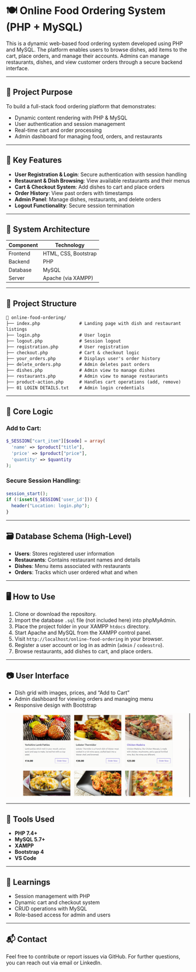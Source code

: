 # 🍽️ Online Food Ordering System (PHP + MySQL)

This is a dynamic web-based food ordering system developed using PHP and MySQL. The platform enables users to browse dishes, add items to the cart, place orders, and manage their accounts. Admins can manage restaurants, dishes, and view customer orders through a secure backend interface.

---

## 🎯 Project Purpose

To build a full-stack food ordering platform that demonstrates:

- Dynamic content rendering with PHP & MySQL
- User authentication and session management
- Real-time cart and order processing
- Admin dashboard for managing food, orders, and restaurants

---

## 🔑 Key Features

- **User Registration & Login**: Secure authentication with session handling
- **Restaurant & Dish Browsing**: View available restaurants and their menus
- **Cart & Checkout System**: Add dishes to cart and place orders
- **Order History**: View past orders with timestamps
- **Admin Panel**: Manage dishes, restaurants, and delete orders
- **Logout Functionality**: Secure session termination

---

## 🧱 System Architecture

| Component | Technology        |
|----------|--------------------|
| Frontend | HTML, CSS, Bootstrap |
| Backend  | PHP                |
| Database | MySQL              |
| Server   | Apache (via XAMPP) |

---

## 📂 Project Structure

```
📁 online-food-ordering/
├── index.php               # Landing page with dish and restaurant listings
├── login.php               # User login
├── logout.php              # Session logout
├── registration.php        # User registration
├── checkout.php            # Cart & checkout logic
├── your_orders.php         # Displays user's order history
├── delete_orders.php       # Admin deletes past orders
├── dishes.php              # Admin view to manage dishes
├── restaurants.php         # Admin view to manage restaurants
├── product-action.php      # Handles cart operations (add, remove)
├── 01 LOGIN DETAILS.txt    # Admin login credentials
```

---

## 🧮 Core Logic

### Add to Cart:
```php
$_SESSION["cart_item"][$code] = array(
  'name' => $product["title"],
  'price' => $product["price"],
  'quantity' => $quantity
);
```

### Secure Session Handling:
```php
session_start();
if (!isset($_SESSION['user_id'])) {
  header("Location: login.php");
}
```

---

## 🗃️ Database Schema (High-Level)

- **Users**: Stores registered user information
- **Restaurants**: Contains restaurant names and details
- **Dishes**: Menu items associated with restaurants
- **Orders**: Tracks which user ordered what and when

---

## 🖥️ How to Use

1. Clone or download the repository.
2. Import the database `.sql` file (not included here) into phpMyAdmin.
3. Place the project folder in your XAMPP `htdocs` directory.
4. Start Apache and MySQL from the XAMPP control panel.
5. Visit `http://localhost/online-food-ordering` in your browser.
6. Register a user account or log in as admin (`admin` / `codeastro`).
7. Browse restaurants, add dishes to cart, and place orders.

---

## 📷 User Interface

- Dish grid with images, prices, and “Add to Cart”
- Admin dashboard for viewing orders and managing menu
- Responsive design with Bootstrap

![Chat UI](Project_Files/Screenshot2.png)

---

## 🧰 Tools Used

- **PHP 7.4+**
- **MySQL 5.7+**
- **XAMPP**
- **Bootstrap 4**
- **VS Code**

---

## 🧠 Learnings

- Session management with PHP
- Dynamic cart and checkout system
- CRUD operations with MySQL
- Role-based access for admin and users

---

## 📬 Contact

Feel free to contribute or report issues via GitHub. For further questions, you can reach out via email or LinkedIn.
